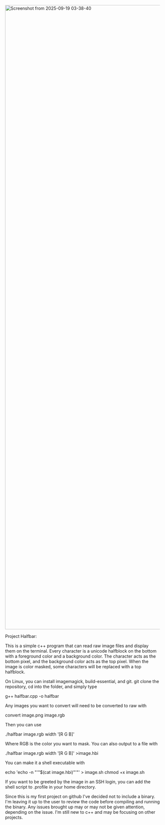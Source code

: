 <img width="3318" height="2034" alt="Screenshot from 2025-09-19 03-38-40" src="https://github.com/user-attachments/assets/0727d20c-4988-4ad2-82ad-85d89de1c56a" />

Project Halfbar:

This is a simple c++ program that can read raw image files and display them on the terminal.  Every character is a unicode halfblock on the bottom with a foreground color and a background color.  The character acts as the bottom pixel, and the background color acts as the top pixel.  When the image is color masked, some characters will be replaced with a top halfblock.

On Linux, you can install imagemagick, build-essential, and git.  git clone the repository, cd into the folder, and simply type

g++ halfbar.cpp -o halfbar

Any images you want to convert will need to be converted to raw with

convert image.png image.rgb

Then you can use

./halfbar image.rgb width '[R G B]'

Where RGB is the color you want to mask.
You can also output to a file with

./halfbar image.rgb width '[R G B]' >image.hbi

You can make it a shell executable with

echo 'echo -n "'"$(cat image.hbi)"'"' > image.sh
chmod +x image.sh

If you want to be greeted by the image in an SSH login, you can add the shell script to .profile in your home directory.

Since this is my first project on github I've decided not to include a binary.  I'm leaving it up to the user to review the code before compiling and running the binary.  Any issues brought up may or may not be given attention, depending on the issue.  I'm still new to c++ and may be focusing on other projects.
